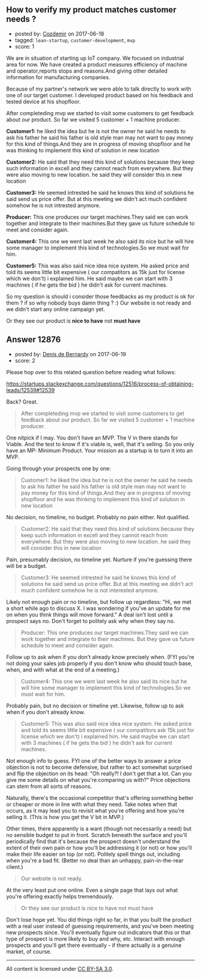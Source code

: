 ## How to verify my product matches customer needs ?

- posted by: [Cozdemir](https://stackexchange.com/users/6946337/cozdemir) on 2017-06-18
- tagged: `lean-startup`, `customer-development`, `mvp`
- score: 1

We are in situation of starting up IoT company. We focused on industrial area for now. We have created a product measures efficiency of machine and operator,reports stops and reasons.And giving other detailed information for manufacturing companies.

Because of my partner's network we were able to talk directly to work with one of our target customer. I developed product based on his feedback and tested device at his shopfloor.

After completeding mvp we started to visit some customers to get feedback about our product. So far we visited 5 customer + 1 machine producer.

**Customer1:** he liked the idea but he is not the owner he said he needs to ask his father he said his father is old style man may not want to pay money for this kind of things.And they are in progress of moving shopfloor and he was thinking to implement this kind of solution in new location 

**Customer2:** He said that they need this kind of solutions because they keep such information in excell and they cannot reach from everywhere. But they were also moving to new location. he said they will consider this in new location

**Customer3:** He seemed intrested he said he knows this kind of solutions he said send us price offer. But at this meeting we didn't act much confident somehow he is not intrested anymore.

**Producer:** This one produces our target machines.They said we can work together and integrate to their machines.But they gave us future schedule to meet and consider again.

**Customer4:** This one we went last week he also said its nice but he will hire some manager to implement this kind of technologies.So we must wait for him.

**Customer5:** This was also said nice idea nice system. He asked price and told its seems little bit expensive ( our compatitors as 15k just for license which we don't) i explained him. He said maybe we can start with 3 machines ( if he gets the bid ) he didn't ask for current machines.

So my question is should i consider those feedbacks as my product is ok for them ? if so why nobody buys damn thing ? :) Our website is not ready and we didn't start any online campaign yet.

Or they see our product is **nice to have** not **must have**


## Answer 12876

- posted by: [Denis de Bernardy](https://stackexchange.com/users/182468/denis-de-bernardy) on 2017-06-19
- score: 2

Please hop over to this related question before reading what follows:

https://startups.stackexchange.com/questions/12516/process-of-obtaining-leads/12539#12539

Back? Great.

> After completeding mvp we started to visit some customers to get feedback about our product. So far we visited 5 customer + 1 machine producer.

One nitpick if I may. You don't have an MVP. The V in there stands for Viable. And the test to know if it's viable is, well, that it's selling. So you only have an MP: Minimum Product. Your mission as a startup is to turn it into an MVP.


Going through your prospects one by one:

> Customer1: he liked the idea but he is not the owner he said he needs to ask his father he said his father is old style man may not want to pay money for this kind of things.And they are in progress of moving shopfloor and he was thinking to implement this kind of solution in new location

No decision, no timeline, no budget. Probably no pain either. Not qualified.


> Customer2: He said that they need this kind of solutions because they keep such information in excell and they cannot reach from everywhere. But they were also moving to new location. he said they will consider this in new location

Pain, presumably decision, no timeline yet. Nurture if you're guessing there will be a budget.


> Customer3: He seemed intrested he said he knows this kind of solutions he said send us price offer. But at this meeting we didn't act much confident somehow he is not interested anymore.

Likely not enough pain or no timeline, but follow up regardless: "Hi, we met a short while ago to discuss X. I was wondering if you've an update for me on when you think things will move forward." A deal isn't lost until a prospect says no. Don't forget to politely ask why when they say no.


> Producer: This one produces our target machines.They said we can work together and integrate to their machines. But they gave us future schedule to meet and consider again.

Follow up to ask when if you don't already know precisely when. (FYI you're not doing your sales job properly if you don't know who should touch base, when, and with what at the end of a meeting.)


> Customer4: This one we went last week he also said its nice but he will hire some manager to implement this kind of technologies.So we must wait for him.

Probably pain, but no decision or timeline yet. Likewise, follow up to ask when if you don't already know.


> Customer5: This was also said nice idea nice system. He asked price and told its seems little bit expensive ( our compatitors ask 15k just for license which we don't) i explained him. He said maybe we can start with 3 machines ( if he gets the bid ) he didn't ask for current machines.

Not enough info to guess. FYI one of the better ways to answer a price objection is not to become defensive, but rather to act somewhat surprised and flip the objection on its head: "Oh really?! I don't get that a lot. Can you give me some details on what you're comparing us with?" Price objections can stem from all sorts of reasons.

Naturally, there's the occasional competitor that's offering something better or cheaper or more in line with what they need. Take notes when that occurs, as it may lead you to revisit what you're offering and how you're selling it. (This is how you get the V bit in MVP.)

Other times, there apparently is a want (though not necessarily a need) but no sensible budget to put in front. Scratch beneath the surface and you'll periodically find that it's because the prospect doesn't understand the extent of their own pain or how you'll be addressing it (or not) or how you'll make their life easier on top (or not). Politely spell things out, including when you're a bad fit. (Better no deal than an unhappy, pain-in-the-rear client.)


> Our website is not ready.

At the very least put one online. Even a single page that lays out what you're offering exactly helps tremendously.

> Or they see our product is nice to have not must have

Don't lose hope yet. You did things right so far, in that you built the product with a real user instead of guessing requirements, and you've been meeting new prospects since. You'll eventually figure out indicators that this or that type of prospect is more likely to buy and why, etc. Interact with enough prospects and you'll get there eventually - if there actually *is* a genuine market, of course.



---

All content is licensed under [CC BY-SA 3.0](https://creativecommons.org/licenses/by-sa/3.0/).
